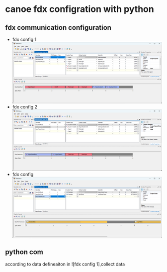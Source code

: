 # canoe fdx configration with python
## fdx communication configuration
* fdx config 1
![fdx config](./doc/fdx_cfg_1.png "fdx config 1")
* fdx config 2
![fdx config](./doc/fdx_cfg_2.png "fdx config 2")
* fdx config 
![fdx config](./doc/fdx_cfg_3.png "fdx config 3")

## python com
according to data defineaiton in ![fdx config 1],collect data
